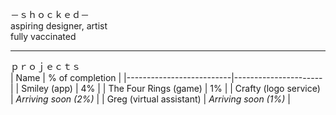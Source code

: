 －ｓｈｏｃｋｅｄ－<br>
aspiring designer, artist<br>
fully vaccinated

---

ｐｒｏｊｅｃｔｓ<br>
| Name                     | % of completion      |
|--------------------------|----------------------|
| Smiley (app)             | 4%                   |
| The Four Rings (game)    | 1%                   |
| Crafty (logo service)    | *Arriving soon (2%)* |
| Greg (virtual assistant) | *Arriving soon (1%)* |
